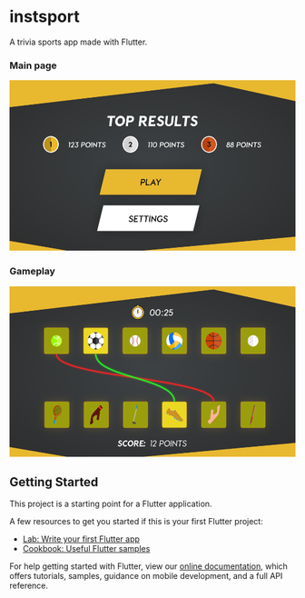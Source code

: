 # instsport

A trivia sports app made with Flutter.

### Main page
<img src="/docs/Main page.png" alt="Main page" height="300">

### Gameplay
<img src="/docs/Gameplay.png" alt="Gameplay" height="300">

## Getting Started

This project is a starting point for a Flutter application.

A few resources to get you started if this is your first Flutter project:

- [Lab: Write your first Flutter app](https://flutter.dev/docs/get-started/codelab)
- [Cookbook: Useful Flutter samples](https://flutter.dev/docs/cookbook)

For help getting started with Flutter, view our
[online documentation](https://flutter.dev/docs), which offers tutorials,
samples, guidance on mobile development, and a full API reference.
